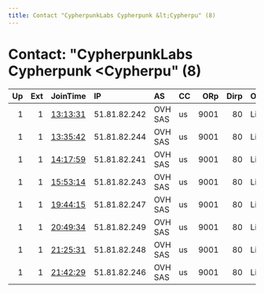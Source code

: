 ```yaml
---
title: Contact "CypherpunkLabs Cypherpunk &lt;Cypherpu" (8)
---
```


# Contact: "CypherpunkLabs Cypherpunk &lt;Cypherpu" (8)

|   Up |   Ext | JoinTime                                                                                            | IP           | AS      | CC   |   ORp |   Dirp | OS    | Version   | Nickname   |   eFamMembers |
|-----:|------:|:----------------------------------------------------------------------------------------------------|:-------------|:--------|:-----|------:|-------:|:------|:----------|:-----------|--------------:|
|    1 |     1 | [13:13:31](https://metrics.torproject.org/rs.html#details/FC8C3644FEE491C828EF7A980F9E2CB0D12F4D0C) | 51.81.82.242 | OVH SAS | us   |  9001 |     80 | Linux | 0.4.3.6   | Unnamed    |             1 |
|    1 |     1 | [13:35:42](https://metrics.torproject.org/rs.html#details/A4E1EDF1D338659F90CAB7062E523EAD986AE9CE) | 51.81.82.244 | OVH SAS | us   |  9001 |     80 | Linux | 0.4.3.6   | Unnamed    |             1 |
|    1 |     1 | [14:17:59](https://metrics.torproject.org/rs.html#details/34BA457C5120D5E7DA9513C7B98733C57503E3E6) | 51.81.82.241 | OVH SAS | us   |  9001 |     80 | Linux | 0.4.3.6   | Unnamed    |             1 |
|    1 |     1 | [15:53:14](https://metrics.torproject.org/rs.html#details/0E0D2A2E71A61B9D209DB4CE5E6DBEB98473E4EB) | 51.81.82.243 | OVH SAS | us   |  9001 |     80 | Linux | 0.4.3.6   | Unnamed    |             1 |
|    1 |     1 | [19:44:15](https://metrics.torproject.org/rs.html#details/FABCC633B0DEEE6FABEF3FA415A2B0038B2A5A00) | 51.81.82.247 | OVH SAS | us   |  9001 |     80 | Linux | 0.4.3.6   | Unnamed    |             1 |
|    1 |     1 | [20:49:34](https://metrics.torproject.org/rs.html#details/EBF91C6220CE4890E2E94D32F3B6B96991ADC807) | 51.81.82.249 | OVH SAS | us   |  9001 |     80 | Linux | 0.4.3.6   | Unnamed    |             1 |
|    1 |     1 | [21:25:31](https://metrics.torproject.org/rs.html#details/75E01EE1525D2B74F84C85160D6E01EAD322633D) | 51.81.82.248 | OVH SAS | us   |  9001 |     80 | Linux | 0.4.3.6   | Unnamed    |             1 |
|    1 |     1 | [21:42:29](https://metrics.torproject.org/rs.html#details/B4598727C0B2A1313AB9DE822EDC6ECFDCC78FC0) | 51.81.82.246 | OVH SAS | us   |  9001 |     80 | Linux | 0.4.3.6   | Unnamed    |             1 |
